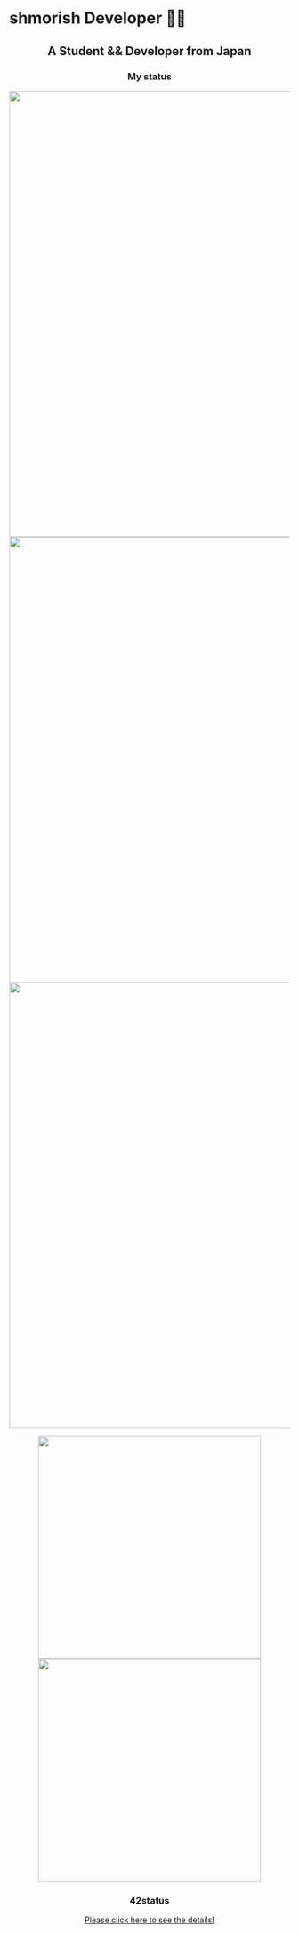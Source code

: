 <h1> shmorish Developer 👨‍💻</h1>
<h2 align="center">A Student && Developer from Japan</h2>
<h3 align="center">My status</h3>
<p align="center">
<img src="https://github-profile-trophy.vercel.app/?username=shmorish&rank=-C,-B" width="800px" />
<img src="https://github.com/shmorish/shmorish/assets/110565242/5fc86fc9-5ae3-43f1-b195-2ccf6cde49ee" width="800px" />
<img src="http://github-profile-summary-cards.vercel.app/api/cards/profile-details?username=shmorish&theme=nord_bright" width="800px" />

</p>

<div align="center">
  <img src="http://github-profile-summary-cards.vercel.app/api/cards/most-commit-language?username=shmorish&theme=nord_bright" width="400px" />
  <img src="http://github-profile-summary-cards.vercel.app/api/cards/productive-time?username=shmorish&theme=nord_bright&utcOffset=9" width="400px" />
</p>
<h3>42status</h3>

<p align="center">
	<a href="https://github.com/Mori062/42">
		Please click here to see the details!
	</a>
</p>
